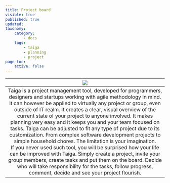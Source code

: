 ```yaml
---
title: Project board
visible: true
published: true
updated:
taxonomy:
    category:
        - docs
    tags:
        - taiga
        - planning
        - project
page-toc:
    active: false
---
```


|![](/start/icons/taiga.png)|
|:--:|
|Taiga is a project management tool, developed for programmers, designers and startups working with agile methodology in mind. It can however be applied to virtually any project or group, even outside of IT realm.  It creates a clear, visual overview of the current state of your project to anyone involved. It makes planning very easy and it keeps you and your team focused on tasks. Taiga can be adjusted to fit any type of project due to its customization. From complex software development projects to simple household chores. The limitation is your imagination.<br>If you never used such tool, you will be surprised how your life can be improved with Taiga. Simply create a project, invite your group members, create tasks and put them on the board. Decide who will take responsibility for the tasks, follow progress, comment, decide and see your project flourish.|
